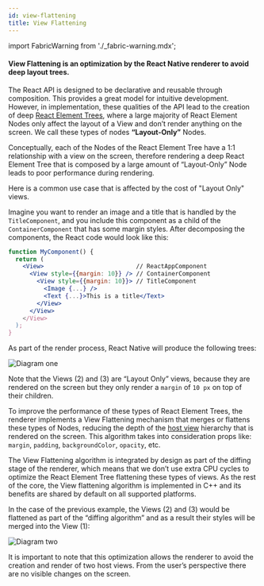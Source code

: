 ```yaml
---
id: view-flattening
title: View Flattening
---
```


import FabricWarning from './\_fabric-warning.mdx';

<FabricWarning />

#### View Flattening is an optimization by the React Native renderer to avoid deep layout trees.

The React API is designed to be declarative and reusable through composition. This provides a great model for intuitive development. However, in implementation, these qualities of the API lead to the creation of deep [React Element Trees](architecture/architecture-glossary.md#react-element-tree-and-react-element), where a large majority of React Element Nodes only affect the layout of a View and don’t render anything on the screen. We call these types of nodes **“Layout-Only”** Nodes.

Conceptually, each of the Nodes of the React Element Tree have a 1:1 relationship with a view on the screen, therefore rendering a deep React Element Tree that is composed by a large amount of “Layout-Only” Node leads to poor performance during rendering.

Here is a common use case that is affected by the cost of "Layout Only" views.

Imagine you want to render an image and a title that is handled by the `TitleComponent`, and you include this component as a child of the `ContainerComponent` that has some margin styles. After decomposing the components, the React code would look like this:

```jsx
function MyComponent() {
  return (
    <View>                          // ReactAppComponent
      <View style={{margin: 10}} /> // ContainerComponent
        <View style={{margin: 10}}> // TitleComponent
          <Image {...} />
          <Text {...}>This is a title</Text>
        </View>
      </View>
    </View>
  );
}
```

As part of the render process, React Native will produce the following trees:

![Diagram one](/docs/assets/Architecture/view-flattening/diagram-one.png)

Note that the Views (2) and (3) are “Layout Only” views, because they are rendered on the screen but they only render a `margin` of `10 px` on top of their children.

To improve the performance of these types of React Element Trees, the renderer implements a View Flattening mechanism that merges or flattens these types of Nodes, reducing the depth of the [host view](architecture/architecture-glossary.md#host-view-tree-and-host-view) hierarchy that is rendered on the screen. This algorithm takes into consideration props like: `margin`, `padding`, `backgroundColor`, `opacity`, etc.

The View Flattening algorithm is integrated by design as part of the diffing stage of the renderer, which means that we don’t use extra CPU cycles to optimize the React Element Tree flattening these types of views. As the rest of the core, the View flattening algorithm is implemented in C++ and its benefits are shared by default on all supported platforms.

In the case of the previous example, the Views (2) and (3) would be flattened as part of the “diffing algorithm” and as a result their styles will be merged into the View (1):

![Diagram two](/docs/assets/Architecture/view-flattening/diagram-two.png)

It is important to note that this optimization allows the renderer to avoid the creation and render of two host views. From the user’s perspective there are no visible changes on the screen.
